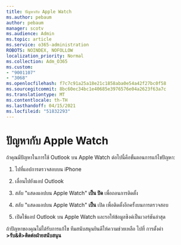 ```yaml
---
title: ปัญหากับ Apple Watch
ms.author: pebaum
author: pebaum
manager: scotv
ms.audience: Admin
ms.topic: article
ms.service: o365-administration
ROBOTS: NOINDEX, NOFOLLOW
localization_priority: Normal
ms.collection: Adm_O365
ms.custom:
- "9001107"
- "3068"
ms.openlocfilehash: f7c7c91a25a18e21c1858aba0e54a42f27bc0f58
ms.sourcegitcommit: 8bc60ec34bc1e40685e3976576e04a2623f63a7c
ms.translationtype: MT
ms.contentlocale: th-TH
ms.lasthandoff: 04/15/2021
ms.locfileid: "51832293"
---
```

# <a name="trouble-with-the-apple-watch"></a>ปัญหากับ Apple Watch

ถ้าคุณมีปัญหาในการใช้ Outlook บน Apple Watch ต่อไปนี้คือขั้นตอนการแก้ไขปัญหา: 

1. ไปที่แอปการตรวจสอบบน iPhone

2. เลื่อนไปยังแอป Outlook

3. สลับ "แสดงแอปบน Apple Watch" **เป็น ปิด** เพื่อถอนการติดตั้ง

4. สลับ "แสดงแอปบน Apple Watch" **เป็น** เปิด เพื่อติดตั้งอีกครั้งบนการตรวจสอบ

5. เปิดใช้แอป Outlook บน Apple Watch และรอให้ข้อมูลซิงค์เป็นเวอร์ชันล่าสุด 

ถ้าปัญหาของคุณไม่ได้รับการแก้ไข ทีมสนับสนุนยินดีให้ความช่วยเหลือ ไปที่ การตั้งค่า **>รับ&ติ>ติดต่อฝ่ายสนับสนุน** 